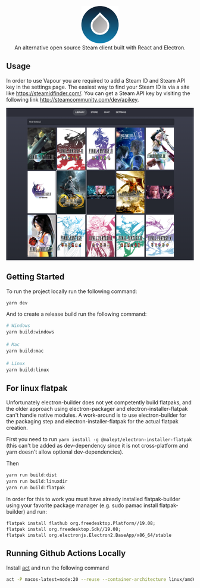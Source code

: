 <div align="center">
    <img width="100" src="/public/icon.png" alt="Logo"/>
</div>
<div align="center">
    An alternative open source Steam client built with React and Electron.
</div>

## Usage

In order to use Vapour you are required to add a Steam ID and Steam API key in the settings page.
The easiest way to find your Steam ID is via a site like https://steamidfinder.com/.
You can get a Steam API key by visiting the following link http://steamcommunity.com/dev/apikey.

<p align="center"><img src="/public/screenshot.png"/></p>

## Getting Started

To run the project locally run the following command:

```bash
yarn dev
```

And to create a release build run the following command:

```bash
# Windows
yarn build:windows

# Mac
yarn build:mac

# Linux
yarn build:linux
```

## For linux flatpak

Unfortunately electron-builder does not yet competently build flatpaks, and the older approach using electron-packager and electron-installer-flatpak can't handle native modules. A work-around is to use electron-builder for the packaging step and electron-installer-flatpak for the actual flatpak creation.

First you need to run `yarn install -g @malept/electron-installer-flatpak` (this can't be added as dev-dependency since it is not cross-platform and yarn doesn't allow optional dev-dependencies).

Then

```bash
yarn run build:dist
yarn run build:linuxdir
yarn run build:flatpak
```

In order for this to work you must have already installed flatpak-builder using your favorite package manager (e.g. sudo pamac install flatpak-builder) and run:

```
flatpak install flathub org.freedesktop.Platform//19.08;
flatpak install org.freedesktop.Sdk//19.08;
flatpak install org.electronjs.Electron2.BaseApp/x86_64/stable
```

## Running Github Actions Locally

Install [act](https://github.com/nektos/act) and run the following command

```bash
act -P macos-latest=node:20 --reuse --container-architecture linux/amd64
```
